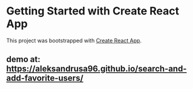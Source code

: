 # Getting Started with Create React App

This project was bootstrapped with [Create React App](https://github.com/facebook/create-react-app).

## demo at: https://aleksandrusa96.github.io/search-and-add-favorite-users/
